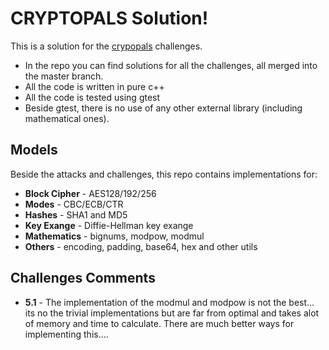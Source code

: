 # CRYPTOPALS Solution!
This is a solution for the [crypopals](https://cryptopals.com) challenges.
* In the repo you can find solutions for all the challenges, all merged into the master branch.
* All the code is written in pure c++
* All the code is tested using gtest
* Beside gtest, there is no use of any other external library (including mathematical ones).

## Models
Beside the attacks and challenges, this repo contains implementations for:
* **Block Cipher** - AES128/192/256
* **Modes** - CBC/ECB/CTR
* **Hashes** - SHA1 and MD5
* **Key Exange** - Diffie-Hellman key exange
* **Mathematics** - bignums, modpow, modmul
* **Others** - encoding, padding, base64, hex and other utils

## Challenges Comments
* **5.1** - The implementation of the modmul and modpow is not the best... its no the trivial implementations but are far from optimal and takes alot of memory and time to calculate. There are much better ways for implementing this....
